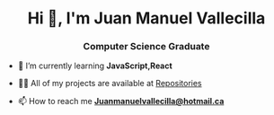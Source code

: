 <h1 align="center">Hi 👋, I'm Juan Manuel Vallecilla</h1>
<h3 align="center">Computer Science Graduate</h3>

- 🌱 I’m currently learning **JavaScript,React**

- 👨‍💻 All of my projects are available at [Repositories](https://github.com/JuanVallecilla?tab=repositories)

- 📫 How to reach me **Juanmanuelvallecilla@hotmail.ca**


